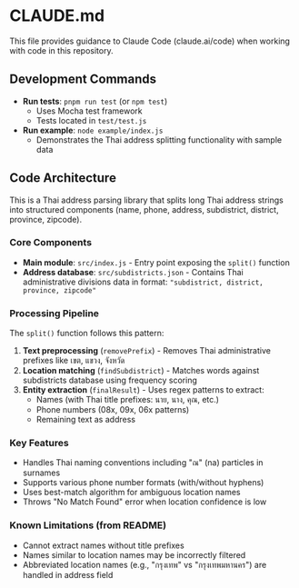 # CLAUDE.md

This file provides guidance to Claude Code (claude.ai/code) when working with code in this repository.

## Development Commands

- **Run tests**: `pnpm run test` (or `npm test`)
  - Uses Mocha test framework
  - Tests located in `test/test.js`
- **Run example**: `node example/index.js`
  - Demonstrates the Thai address splitting functionality with sample data

## Code Architecture

This is a Thai address parsing library that splits long Thai address strings into structured components (name, phone, address, subdistrict, district, province, zipcode).

### Core Components

- **Main module**: `src/index.js` - Entry point exposing the `split()` function
- **Address database**: `src/subdistricts.json` - Contains Thai administrative divisions data in format: `"subdistrict, district, province, zipcode"`

### Processing Pipeline

The `split()` function follows this pattern:
1. **Text preprocessing** (`removePrefix`) - Removes Thai administrative prefixes like เขต, แขวง, จังหวัด
2. **Location matching** (`findSubdistrict`) - Matches words against subdistricts database using frequency scoring
3. **Entity extraction** (`finalResult`) - Uses regex patterns to extract:
   - Names (with Thai title prefixes: นาย, นาง, คุณ, etc.)
   - Phone numbers (08x, 09x, 06x patterns)
   - Remaining text as address

### Key Features

- Handles Thai naming conventions including "ณ" (na) particles in surnames
- Supports various phone number formats (with/without hyphens)
- Uses best-match algorithm for ambiguous location names
- Throws "No Match Found" error when location confidence is low

### Known Limitations (from README)

- Cannot extract names without title prefixes
- Names similar to location names may be incorrectly filtered
- Abbreviated location names (e.g., "กรุงเทพ" vs "กรุงเทพมหานคร") are handled in address field